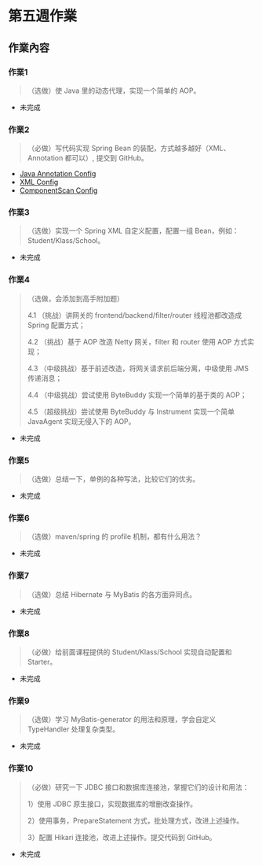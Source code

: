 # 第五週作業

## 作業內容

### 作業1
>（选做）使 Java 里的动态代理，实现一个简单的 AOP。

- 未完成

### 作業2
>（必做）写代码实现 Spring Bean 的装配，方式越多越好（XML、Annotation 都可以）, 提交到 GitHub。

- [Java Annotation Config](./src/main/java/io/kimmking/beandemo/AnnotationBeanWearDemo.java)
- [XML Config](./src/main/java/io/kimmking/beandemo/XmlBeanWearDemo.java)
- [ComponentScan Config](./src/main/java/io/kimmking/beandemo/ComponentScanBeanWearDemo.java)

### 作業3
>（选做）实现一个 Spring XML 自定义配置，配置一组 Bean，例如：Student/Klass/School。

- 未完成

### 作業4
>（选做，会添加到高手附加题）
> 
> 4.1 （挑战）讲网关的 frontend/backend/filter/router 线程池都改造成 Spring 配置方式；
> 
> 4.2 （挑战）基于 AOP 改造 Netty 网关，filter 和 router 使用 AOP 方式实现；
> 
> 4.3 （中级挑战）基于前述改造，将网关请求前后端分离，中级使用 JMS 传递消息；
> 
> 4.4 （中级挑战）尝试使用 ByteBuddy 实现一个简单的基于类的 AOP；
> 
> 4.5 （超级挑战）尝试使用 ByteBuddy 与 Instrument 实现一个简单 JavaAgent 实现无侵入下的 AOP。

- 未完成

### 作業5
>（选做）总结一下，单例的各种写法，比较它们的优劣。

- 未完成

### 作業6
>（选做）maven/spring 的 profile 机制，都有什么用法？

- 未完成

### 作業7
>（选做）总结 Hibernate 与 MyBatis 的各方面异同点。

- 未完成

### 作業8
>（必做）给前面课程提供的 Student/Klass/School 实现自动配置和 Starter。

- 未完成

### 作業9
>（选做）学习 MyBatis-generator 的用法和原理，学会自定义 TypeHandler 处理复杂类型。

- 未完成

### 作業10
>（必做）研究一下 JDBC 接口和数据库连接池，掌握它们的设计和用法：
> 
> 1）使用 JDBC 原生接口，实现数据库的增删改查操作。
> 
> 2）使用事务，PrepareStatement 方式，批处理方式，改进上述操作。
> 
> 3）配置 Hikari 连接池，改进上述操作。提交代码到 GitHub。

- 未完成
